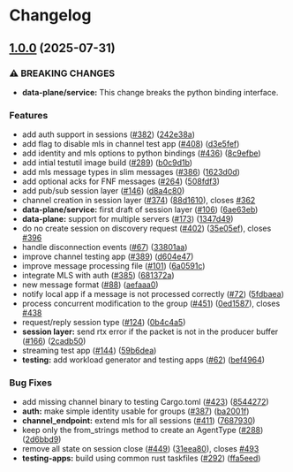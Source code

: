 # Changelog

## [1.0.0](https://github.com/agntcy/slim/compare/slim-testutils-v0.1.0...slim-testutils-v1.0.0) (2025-07-31)


### ⚠ BREAKING CHANGES

* **data-plane/service:** This change breaks the python binding interface.

### Features

* add auth support in sessions ([#382](https://github.com/agntcy/slim/issues/382)) ([242e38a](https://github.com/agntcy/slim/commit/242e38a96c9e8b3d9e4a69de3d35740a53fcf252))
* add flag to disable mls in channel test app ([#408](https://github.com/agntcy/slim/issues/408)) ([d3e5fef](https://github.com/agntcy/slim/commit/d3e5fef5516db7cac3feab40bea2b984c140d7ab))
* add identity and mls options to python bindings ([#436](https://github.com/agntcy/slim/issues/436)) ([8c9efbe](https://github.com/agntcy/slim/commit/8c9efbefea0dd09c93e320770d96adb399c8da28))
* add intial testutil image build ([#289](https://github.com/agntcy/slim/issues/289)) ([b0c9d1b](https://github.com/agntcy/slim/commit/b0c9d1b07940b87d20834ff84853f56c713863b3))
* add mls message types in slim messages ([#386](https://github.com/agntcy/slim/issues/386)) ([1623d0d](https://github.com/agntcy/slim/commit/1623d0d5c8088d236215f25552bf554319b3157a))
* add optional acks for FNF messages ([#264](https://github.com/agntcy/slim/issues/264)) ([508fdf3](https://github.com/agntcy/slim/commit/508fdf3ce00650a8a8d237db7223e7928c6bf395))
* add pub/sub session layer ([#146](https://github.com/agntcy/slim/issues/146)) ([d8a4c80](https://github.com/agntcy/slim/commit/d8a4c80bc8e8168b6220c7fdb481e0944dd3cde5))
* channel creation in session layer ([#374](https://github.com/agntcy/slim/issues/374)) ([88d1610](https://github.com/agntcy/slim/commit/88d16107e655a731176cbe7a29bb544c9d301b7c)), closes [#362](https://github.com/agntcy/slim/issues/362)
* **data-plane/service:** first draft of session layer ([#106](https://github.com/agntcy/slim/issues/106)) ([6ae63eb](https://github.com/agntcy/slim/commit/6ae63eb76a13be3c231d1c81527bb0b1fd901bac))
* **data-plane:** support for multiple servers ([#173](https://github.com/agntcy/slim/issues/173)) ([1347d49](https://github.com/agntcy/slim/commit/1347d49c51b2705e55eea8792d9097be419e5b01))
* do no create session on discovery request ([#402](https://github.com/agntcy/slim/issues/402)) ([35e05ef](https://github.com/agntcy/slim/commit/35e05ef29607195a6089e1bb006a202c737d67a1)), closes [#396](https://github.com/agntcy/slim/issues/396)
* handle disconnection events ([#67](https://github.com/agntcy/slim/issues/67)) ([33801aa](https://github.com/agntcy/slim/commit/33801aa2934b81b5a682973e8a9a38cddc3fa54c))
* improve channel testing app ([#389](https://github.com/agntcy/slim/issues/389)) ([d604e47](https://github.com/agntcy/slim/commit/d604e4723812c8e639a08f33a412088d29aebd5a))
* improve message processing file ([#101](https://github.com/agntcy/slim/issues/101)) ([6a0591c](https://github.com/agntcy/slim/commit/6a0591ce92411c76a6514e51322f8bee3294d768))
* integrate MLS with auth ([#385](https://github.com/agntcy/slim/issues/385)) ([681372a](https://github.com/agntcy/slim/commit/681372a90fc2c079715fdfc72b0997219045ea1d))
* new message format ([#88](https://github.com/agntcy/slim/issues/88)) ([aefaaa0](https://github.com/agntcy/slim/commit/aefaaa09e89c0a2e36f4e3f67cdafc1bfaa169d6))
* notify local app if a message is not processed correctly ([#72](https://github.com/agntcy/slim/issues/72)) ([5fdbaea](https://github.com/agntcy/slim/commit/5fdbaea40d335c29cf48906528d9c26f1994c520))
* process concurrent modification to the group ([#451](https://github.com/agntcy/slim/issues/451)) ([0ed1587](https://github.com/agntcy/slim/commit/0ed1587e40872e05fb2a6296a7eddd3a850c56f9)), closes [#438](https://github.com/agntcy/slim/issues/438)
* request/reply session type ([#124](https://github.com/agntcy/slim/issues/124)) ([0b4c4a5](https://github.com/agntcy/slim/commit/0b4c4a5239f79efc85b86d47cd3c752bd380391f))
* **session layer:** send rtx error if the packet is not in the producer buffer ([#166](https://github.com/agntcy/slim/issues/166)) ([2cadb50](https://github.com/agntcy/slim/commit/2cadb501458c1a729ca8e2329da642f7a96575c0))
* streaming test app ([#144](https://github.com/agntcy/slim/issues/144)) ([59b6dea](https://github.com/agntcy/slim/commit/59b6dea8a634af41bb3c2246baa9d5fab5171e16))
* **testing:** add workload generator and testing apps ([#62](https://github.com/agntcy/slim/issues/62)) ([bef4964](https://github.com/agntcy/slim/commit/bef4964a077a2620da0d9cf91770a038c9be57bc))


### Bug Fixes

* add missing channel binary to testing Cargo.toml ([#423](https://github.com/agntcy/slim/issues/423)) ([8544272](https://github.com/agntcy/slim/commit/85442720b9baef499b1986b8a5759554bbdfa1ad))
* **auth:** make simple identity usable for groups ([#387](https://github.com/agntcy/slim/issues/387)) ([ba2001f](https://github.com/agntcy/slim/commit/ba2001fc3dccb7e977e6627aa4289124717436f5))
* **channel_endpoint:** extend mls for all sessions ([#411](https://github.com/agntcy/slim/issues/411)) ([7687930](https://github.com/agntcy/slim/commit/76879306d9919a796d37f4c58f83d0859028ca3d))
* keep only the from_strings method to create an AgentType ([#288](https://github.com/agntcy/slim/issues/288)) ([2d6bbd9](https://github.com/agntcy/slim/commit/2d6bbd9b044ea112262847006e186f2a7c71adc0))
* remove all state on session close ([#449](https://github.com/agntcy/slim/issues/449)) ([31eea80](https://github.com/agntcy/slim/commit/31eea80e71a981901b22850f721faa82faf7b9b4)), closes [#493](https://github.com/agntcy/slim/issues/493)
* **testing-apps:** build using common rust taskfiles ([#292](https://github.com/agntcy/slim/issues/292)) ([ffa5eed](https://github.com/agntcy/slim/commit/ffa5eede56b49054412459e1fa2689f66627fdd1))
